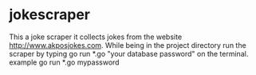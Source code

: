 # jokescraper

 This a joke scraper it collects jokes from the website http://www.akposjokes.com.
 While being in the project directory run the scraper by typing go run *.go "your database password" on the terminal.
 example go run *.go mypassword
